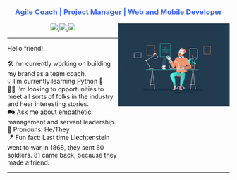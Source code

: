 <center>
    <strong>
        <h3 style="color:royalblue">Agile Coach | Project Manager | Web and Mobile Developer</h3>
    </strong>
</center>
<div style="display:flex">
    <div style="flex:50%">
        <center>
            <a href="https://linkedin.com/in/LunsfordSpace">
                <img src="https://img.shields.io/badge/-LinkedIn-black.svg?style=flat&logo=linkedin&logoColor=white&colorB=0A66C2">
            </a>
            <a href="https://www.instagram.com/lunsfordspace/">
                <img src="https://img.shields.io/badge/-Instagram-black.svg?style=flat&logo=instagram&logoColor=white&colorB=E4405F">
            </a>
            <a href="https://twitter.com/LunsfordSpace">
                <img src="https://img.shields.io/badge/-Twitter-black.svg?style=flat&logo=twitter&logoColor=white&colorB=1DA1F2">
            </a>
            <!-- <a href="https://www.reddit.com/user/LunsfordSpace">
                <img src="https://img.shields.io/badge/-Reddit-black.svg?style=flat&logo=reddit&logoColor=white&colorB=FF4500">
            </a> -->
        </center>
        <hr/>
            Hello friend!<br/><br/>
            🛠️ I’m currently working on building my brand as a team coach.<br/>
            💡 I’m currently learning Python 🐍<br/>
            🤝🏽 I’m looking to opportunities to meet all sorts of folks in the industry and hear interesting stories.<br/>
            🗪 Ask me about empathetic management and servant leadership.<br/>
            💙 Pronouns: He/They<br/>
            🪁 Fun fact: Last time Liechtenstein went to war in 1868, they sent 80 soldiers. 81 came back, because they made a friend.
    </div>
    <div style="flex:50%;vertical-align:middle">
        <center>
            <img align="right" width="400rem" alt="GIF" src="./manager_scroll.gif" />
        </center>
    </div>
</div>
<hr/>

<!-- <center>
<img src="https://img.shields.io/badge/-HTML5-E34F26?style=flat&logo=html5&logoColor=white"/>
<img src="https://img.shields.io/badge/-CSS3-1572B6?style=flat&logo=css3"/>
<img src="https://img.shields.io/badge/-JavaScript-F7DF1E?style=flat&logo=javascript&logoColor=black"/>
<img src="https://img.shields.io/badge/-CSharp-239120?style=flat&logo=C-Sharp&logoColor=white"/>
<img src="https://img.shields.io/badge/-.NET-512BD4?style=flat&logo=.NET&logoColor=white"/>
<img src="https://img.shields.io/badge/-React-61DAFB?style=flat&logo=react&logoColor=white"/>
</center> -->